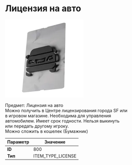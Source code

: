 # Лицензия на авто

![Item Image](../img/800.webp?raw=true)

Предмет: Лицензия на авто<br>Можно получить в Центре лицензирования города SF или<br>в игровом магазине. Необходима для управления<br>автомобилем. Имеет срок годности. Нельзя выкинуть<br>или передать другому игроку.<br>Можно сложить в кошелек (Бумажник)


| Параметр | Значение |
|----------|----------|
| **ID** | 800 |
| **Тип** | ITEM_TYPE_LICENSE |

